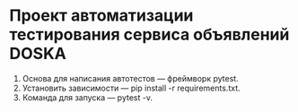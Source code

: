 # Проект автоматизации тестирования сервиса объявлений DOSKA
1. Основа для написания автотестов — фреймворк pytest.
2. Установить зависимости — pip install -r requirements.txt.
3. Команда для запуска — pytest -v.